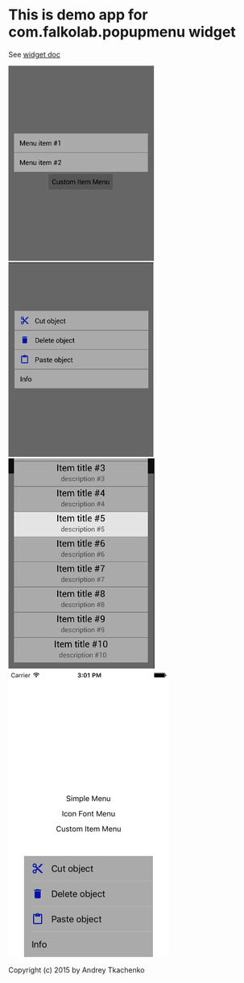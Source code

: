 # This is demo app for com.falkolab.popupmenu widget

See [widget doc](falkolab/Titanium-PopupMenu-Demo/blob/master/app/widgets/com.falkolab.popupmenu/README.md)


![screenshot1](app/widgets/com.falkolab.popupmenu/screenshot1.png?raw=true "Example screenshot 1")
![screenshot2](app/widgets/com.falkolab.popupmenu/screenshot2.png?raw=true "Example screenshot 2")
![screenshot3](app/widgets/com.falkolab.popupmenu/screenshot3.png?raw=true "Example screenshot 3")
![screenshot4](app/widgets/com.falkolab.popupmenu/screenshot4.png?raw=true "Example screenshot 4")

Copyright (c) 2015 by Andrey Tkachenko
